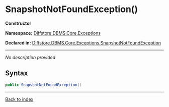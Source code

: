 # SnapshotNotFoundException()

**Constructor**

**Namespace:** [Diffstore.DBMS.Core.Exceptions](Diffstore.DBMS.Core.Exceptions.md)

**Declared in:** [Diffstore.DBMS.Core.Exceptions.SnapshotNotFoundException](Diffstore.DBMS.Core.Exceptions.SnapshotNotFoundException.md)

------


*No description provided*

## Syntax

```csharp
public SnapshotNotFoundException()
```

------

[Back to index](index.md)